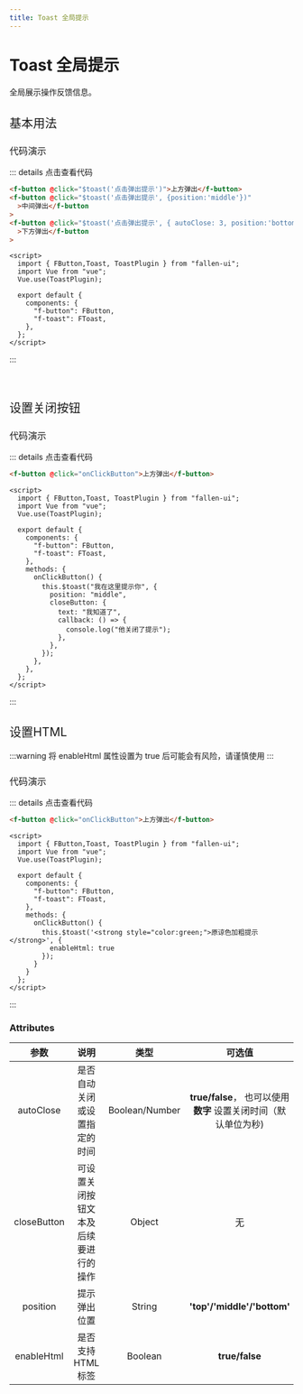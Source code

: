 ```yaml
---
title: Toast 全局提示
---
```


# Toast 全局提示

全局展示操作反馈信息。

<h2 style="font-weight:normal">基本用法</h2>

<ClientOnly>

<toast-demos></toast-demos>

</ClientOnly>

<h3 style="font-weight:normal">代码演示</h3>

::: details 点击查看代码

```html
<f-button @click="$toast('点击弹出提示')">上方弹出</f-button>
<f-button @click="$toast('点击弹出提示', {position:'middle'})"
  >中间弹出</f-button
>
<f-button @click="$toast('点击弹出提示', { autoClose: 3, position:'bottom'})"
  >下方弹出</f-button
>
```

```vue
<script>
  import { FButton,Toast, ToastPlugin } from "fallen-ui";
  import Vue from "vue";
  Vue.use(ToastPlugin);

  export default {
    components: {
      "f-button": FButton,
      "f-toast": FToast,
    },
  };
</script>
```

:::

<br/>

<h2 style="font-weight:normal">设置关闭按钮</h2>

<ClientOnly>

<toast-close-demos></toast-close-demos>

</ClientOnly>

<h3 style="font-weight:normal">代码演示</h3>

::: details 点击查看代码

```html
<f-button @click="onClickButton">上方弹出</f-button>
```

```vue
<script>
  import { FButton,Toast, ToastPlugin } from "fallen-ui";
  import Vue from "vue";
  Vue.use(ToastPlugin);

  export default {
    components: {
      "f-button": FButton,
      "f-toast": FToast,
    },
    methods: {
      onClickButton() {
        this.$toast("我在这里提示你", {
          position: "middle",
          closeButton: {
            text: "我知道了",
            callback: () => {
              console.log("他关闭了提示");
            },
          },
        });
      },
    },
  };
</script>
```

:::
<br/>

<h2 style="font-weight:normal">设置HTML</h2>

<ClientOnly>

<toast-html-demos></toast-html-demos>

</ClientOnly>

:::warning
将 enableHtml 属性设置为 true 后可能会有风险，请谨慎使用
:::

<h3 style="font-weight:normal">代码演示</h3>

::: details 点击查看代码

```html
<f-button @click="onClickButton">上方弹出</f-button>
```

```vue
<script>
  import { FButton,Toast, ToastPlugin } from "fallen-ui";
  import Vue from "vue";
  Vue.use(ToastPlugin);

  export default {
    components: {
      "f-button": FButton,
      "f-toast": FToast,
    },
    methods: {
      onClickButton() {
        this.$toast('<strong style="color:green;">原谅色加粗提示</strong>', {
          enableHtml: true
        });
      }
    }
  };
</script>
```
:::

### Attributes

|    参数     |                  说明                  |      类型      |                           可选值                           |                   默认值                   |
| :---------: | :------------------------------------: | :------------: | :--------------------------------------------------------: | :----------------------------------------: |
|  autoClose  |      是否自动关闭或设置指定的时间      | Boolean/Number | **true/false**， 也可以使用 **数字** 设置关闭时间（默认单位为秒) |                     5                      |
| closeButton | 可设置关闭按钮文本及后续要进行的操作 |     Object     |                                无                            | **`{text: "关闭", callback: undefined,}`** |
|  position   |              提示弹出位置              |     String     |                   **'top'/'middle'/'bottom'**                    |                   'top'                     |
| enableHtml  |           是否支持 HTML 标签           |    Boolean     |                       **true/false**                       |                   false                    |
